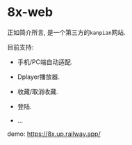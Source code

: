 # 8x-web

正如简介所言, 是一个第三方的`kanpian`网站.

目前支持:

* 手机/PC端自动适配.

* Dplayer播放器.

* 收藏/取消收藏.

* 登陆.

* ...

demo: https://8x.up.railway.app/